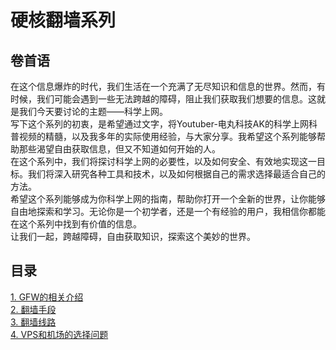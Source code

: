 # 硬核翻墙系列

## 卷首语
在这个信息爆炸的时代，我们生活在一个充满了无尽知识和信息的世界。然而，有时候，我们可能会遇到一些无法跨越的障碍，阻止我们获取我们想要的信息。这就是我们今天要讨论的主题——科学上网。  
写下这个系列的初衷，是希望通过文字，将Youtuber-电丸科技AK的科学上网科普视频的精髓，以及我多年的实际使用经验，与大家分享。我希望这个系列能够帮助那些渴望自由获取信息，但又不知道如何开始的人。  
在这个系列中，我们将探讨科学上网的必要性，以及如何安全、有效地实现这一目标。我们将深入研究各种工具和技术，以及如何根据自己的需求选择最适合自己的方法。  
希望这个系列能够成为你科学上网的指南，帮助你打开一个全新的世界，让你能够自由地探索和学习。无论你是一个初学者，还是一个有经验的用户，我相信你都能在这个系列中找到有价值的信息。  
让我们一起，跨越障碍，自由获取知识，探索这个美妙的世界。  

## 目录  
[1. GFW的相关介绍](https://github.com/kxswbj/Hardcore-over-the-wall/blob/main/1.%20GFW%E7%9A%84%E7%9B%B8%E5%85%B3%E4%BB%8B%E7%BB%8D.md)  
[2. 翻墙手段](https://github.com/kxswbj/Hardcore-over-the-wall/blob/main/2.%20%E7%BF%BB%E5%A2%99%E6%89%8B%E6%AE%B5.md)  
[3. 翻墙线路](https://github.com/kxswbj/Hardcore-over-the-wall/blob/main/3.%20%E7%BF%BB%E5%A2%99%E7%BA%BF%E8%B7%AF.md)  
[4. VPS和机场的选择问题](https://github.com/kxswbj/Hardcore-over-the-wall/blob/main/4.%20VPS%E5%92%8C%E6%9C%BA%E5%9C%BA%E7%9A%84%E9%80%89%E6%8B%A9%E9%97%AE%E9%A2%98.md)  
